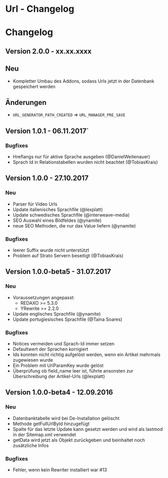 
Url - Changelog
================================================================================

# Changelog

Version 2.0.0 - xx.xx.xxxx
---------------------------------
## Neu
- Kompletter Umbau des Addons, sodass Urls jetzt in der Datenbank gespeichert werden

## Änderungen
- `URL_GENERATOR_PATH_CREATED` => `URL_MANAGER_PRE_SAVE`


Version 1.0.1 - 06.11.2017`
---------------------------------
### Bugfixes
- Hreflangs nur für aktive Sprache ausgeben (@DanielWeitenauer)
- Sprach Id in Relationstabellen wurden nicht beachtet (@TobiasKrais)

Version 1.0.0 - 27.10.2017
---------------------------------
### Neu
- Parser für Video Urls
- Update italienisches Sprachfile (@lexplatt)
- Update schwedisches Sprachfile (@interweave-media)
- SEO Auswahl eines Bildfeldes (@ynamite)
- neue SEO Methoden, die nur das Value liefern (@ynamite)

### Bugfixes
- leerer Suffix wurde nicht unterstützt
- Problem auf Strato Servern beseitigt (@TobiasKrais)

Version 1.0.0-beta5 - 31.07.2017
---------------------------------
### Neu
- Voraussetzungen angepasst:
    - REDAXO >= 5.3.0
    - YRewrite >= 2.2.0
- Update englisches Sprachfile (@ynamite)
- Update portugiesisches Sprachfile (@Taina Soares)

### Bugfixes
- Notices vermeiden und Sprach-Id immer setzen
- Defaultwert der Sprachen korrigiert
- Ids konnten nicht richtig aufgelöst werden, wenn ein Artikel mehrmals zugewiesen wurde
- Ein Problem mit UrlParamKey wurde gelöst
- Überprüfung ob field_name leer ist, führte ansonsten zur Überschreibung der Artikel-Urls (@lexplatt)

Version 1.0.0-beta4 - 12.09.2016
---------------------------------
### Neu
- Datenbanktabelle wird bei De-Installation gelöscht
- Methode getFullUrlById hinzugefügt
- Spalte für das letzte Update kann gesetzt werden und wird als lastmod in der Sitemap.xml verwendet
- getData wird jetzt als Objekt zurückgeben und beinhaltet noch zusätzliche Infos

### Bugfixes
- Fehler, wenn kein Rewriter installiert war #13
